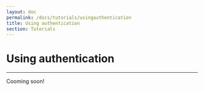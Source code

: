 ```yaml
---
layout: doc
permalink: /docs/tutorials/usingauthentication
title: Using authentication 
section: Tutorials
---
```


# Using authentication
<hr />

Cooming soon!
